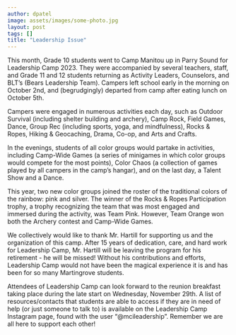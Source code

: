 ```yaml
---
author: dpatel
image: assets/images/some-photo.jpg
layout: post
tags: []
title: "Leadership Issue"
---
```


This month, Grade 10 students went to Camp Manitou up in Parry Sound for
Leadership Camp 2023. They were accompanied by several teachers, staff,
and Grade 11 and 12 students returning as Activity Leaders, Counselors,
and BLT’s (Bears Leadership Team). Campers left school early in the
morning on October 2nd, and (begrudgingly) departed from camp after
eating lunch on October 5th.

Campers were engaged in numerous activities each day, such as Outdoor
Survival (including shelter building and archery), Camp Rock, Field
Games, Dance, Group Rec (including sports, yoga, and mindfulness), Rocks
& Ropes, Hiking & Geocaching, Drama, Co-op, and Arts and Crafts.

In the evenings, students of all color groups would partake in
activities, including Camp-Wide Games (a series of minigames in which
color groups would compete for the most points), Color Chaos (a
collection of games played by all campers in the camp’s hangar), and on
the last day, a Talent Show and a Dance.

This year, two new color groups joined the roster of the traditional
colors of the rainbow: pink and silver. The winner of the Rocks & Ropes
Participation trophy, a trophy recognizing the team that was most
engaged and immersed during the activity, was Team Pink. However, Team
Orange won both the Archery contest and Camp-Wide Games.

We collectively would like to thank Mr. Hartill for supporting us and
the organization of this camp. After 15 years of dedication, care, and
hard work for Leadership Camp, Mr. Hartill will be leaving the program
for his retirement - he will be missed! Without his contributions and
efforts, Leadership Camp would not have been the magical experience it
is and has been for so many Martingrove students.

Attendees of Leadership Camp can look forward to the reunion breakfast
taking place during the late start on Wednesday, November 29th. A list
of resources/contacts that students are able to access if they are in
need of help (or just someone to talk to) is available on the Leadership
Camp Instagram page, found with the user “@mcileadership”. Remember we
are all here to support each other!
